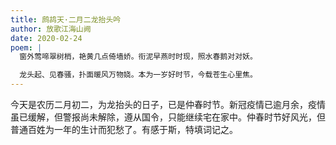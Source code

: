 ```yaml
---
title: 鹧鸪天·二月二龙抬头吟
author: 放歌江海山阙
date: 2020-02-24
poem: |
  窗外莺啼翠树梢，艳黄几点倚墙娇。衔泥早燕时时现，照水春鹅对对妖。

  龙头起、见春骚，扑面暖风万物娆。本为一岁好时节，今载苍生心里焦。
---
```


今天是农历二月初二，为龙抬头的日子，已是仲春时节。新冠疫情已逾月余，疫情虽已缓解，但警报尚未解除，遵从国令，只能继续宅在家中。仲春时节好风光，但普通百姓为一年的生计而犯愁了。有感于斯，特填词记之。
